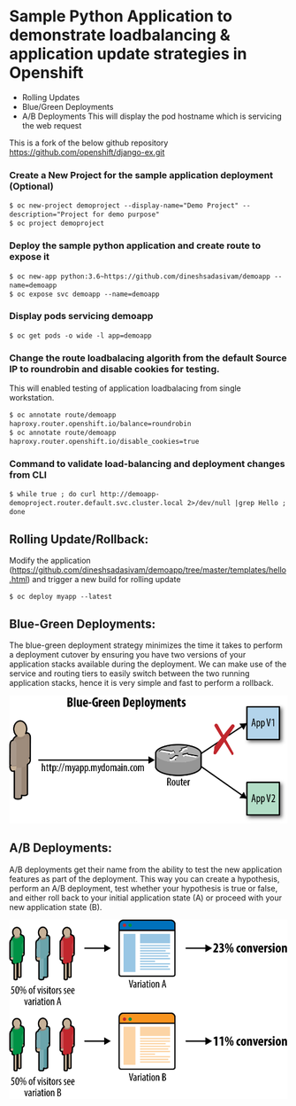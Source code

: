 # Sample Python Application to demonstrate loadbalancing & application update strategies in Openshift 
   - Rolling Updates
   - Blue/Green Deployments
   - A/B Deployments
This will display the pod hostname which is servicing the web request

This is a fork of the below github repository
https://github.com/openshift/django-ex.git


### Create a New Project for the sample application deployment (Optional)
   
    $ oc new-project demoproject --display-name="Demo Project" --description="Project for demo purpose"
    $ oc project demoproject

### Deploy the sample python application and create route to expose it 

    $ oc new-app python:3.6~https://github.com/dineshsadasivam/demoapp --name=demoapp
    $ oc expose svc demoapp --name=demoapp

### Display pods servicing demoapp

    $ oc get pods -o wide -l app=demoapp

### Change the route loadbalacing algorith from the default Source IP to roundrobin and disable cookies for testing.
This will enabled testing of application loadbalacing from single workstation.

    $ oc annotate route/demoapp haproxy.router.openshift.io/balance=roundrobin 
    $ oc annotate route/demoapp haproxy.router.openshift.io/disable_cookies=true 

### Command to validate load-balancing and deployment changes from CLI 

    $ while true ; do curl http://demoapp-demoproject.router.default.svc.cluster.local 2>/dev/null |grep Hello ; done

## Rolling Update/Rollback:
Modify the application (https://github.com/dineshsadasivam/demoapp/tree/master/templates/hello.html) and trigger a new build for rolling update
    
    $ oc deploy myapp --latest 


## Blue-Green Deployments:

The blue-green deployment strategy minimizes the time it takes to perform a deployment cutover by ensuring you have two versions of your application stacks available during the deployment. We can make use of the service and routing tiers to easily switch between the two running application stacks, hence it is very simple and fast to perform a rollback.

![alt text](https://raw.githubusercontent.com/dineshsadasivam/demoapp/master/pics/BlueGreen_Deploy.png)

## A/B Deployments:

A/B deployments get their name from the ability to test the new application features as part of the deployment. This way you can create a hypothesis, perform an A/B deployment, test whether your hypothesis is true or false, and either roll back to your initial application state (A) or proceed with your new application state (B).

![alt text](https://raw.githubusercontent.com/dineshsadasivam/demoapp/master/pics/AB_deploy.png)
